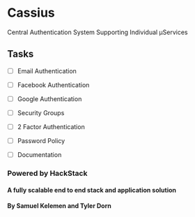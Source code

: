 # Cassius
Central Authentication System Supporting Individual μServices

## Tasks
- [ ] Email Authentication
- [ ] Facebook Authentication
- [ ] Google Authentication
- [ ] Security Groups
- [ ] 2 Factor Authentication
- [ ] Password Policy
- [ ] Documentation


### Powered by HackStack  
####  A fully scalable end to end stack and application solution 
#### By Samuel Kelemen and Tyler Dorn
